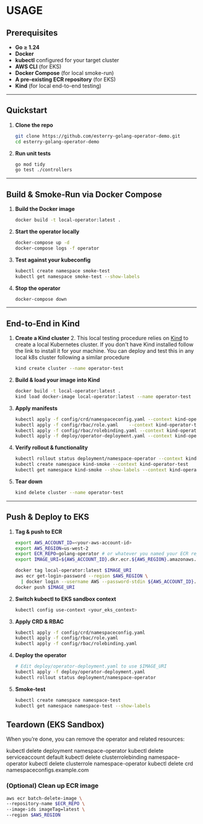 # USAGE

## Prerequisites

- **Go ≥ 1.24**  
- **Docker**  
- **kubectl** configured for your target cluster  
- **AWS CLI** (for EKS)
- **Docker Compose** (for local smoke-run)
- **A pre-existing ECR repository** (for EKS)
- **Kind** (for local end-to-end testing)  

---

## Quickstart

1. **Clone the repo**  
   ```bash
   git clone https://github.com/esterry-golang-operator-demo.git
   cd esterry-golang-operator-demo


2. **Run unit tests**

   ```bash
   go mod tidy
   go test ./controllers
   ```

---

## Build & Smoke-Run via Docker Compose

1. **Build the Docker image**

   ```bash
   docker build -t local-operator:latest .
   ```

2. **Start the operator locally**

   ```bash
   docker-compose up -d
   docker-compose logs -f operator
   ```

3. **Test against your kubeconfig**

   ```bash
   kubectl create namespace smoke-test
   kubectl get namespace smoke-test --show-labels
   ```

4. **Stop the operator**

   ```bash
   docker-compose down
   ```

---

## End-to-End in Kind

1. **Create a Kind cluster**
   2. This local testing procedure relies on [Kind](https://kind.sigs.k8s.io/) to create a local Kubernetes cluster. If you don't have Kind installed follow the link to install it for your machine. You can deploy and test this in any local k8s cluster following a similar procedure

      ```bash
      kind create cluster --name operator-test
      ```

2. **Build & load your image into Kind**

   ```bash
   docker build -t local-operator:latest .
   kind load docker-image local-operator:latest --name operator-test
   ```

3. **Apply manifests**

   ```bash
   kubectl apply -f config/crd/namespaceconfig.yaml --context kind-operator-test
   kubectl apply -f config/rbac/role.yaml    --context kind-operator-test
   kubectl apply -f config/rbac/rolebinding.yaml --context kind-operator-test
   kubectl apply -f deploy/operator-deployment.yaml --context kind-operator-test
   ```

4. **Verify rollout & functionality**

   ```bash
   kubectl rollout status deployment/namespace-operator --context kind-operator-test
   kubectl create namespace kind-smoke --context kind-operator-test
   kubectl get namespace kind-smoke --show-labels --context kind-operator-test
   ```

5. **Tear down**

   ```bash
   kind delete cluster --name operator-test
   ```

---

## Push & Deploy to EKS

1. **Tag & push to ECR**

   ```bash
   export AWS_ACCOUNT_ID=<your-aws-account-id>
   export AWS_REGION=us-west-2
   export ECR_REPO=golang-operator # or whatever you named your ECR repo
   export IMAGE_URI=${AWS_ACCOUNT_ID}.dkr.ecr.${AWS_REGION}.amazonaws.com/${ECR_REPO}:latest

   docker tag local-operator:latest $IMAGE_URI
   aws ecr get-login-password --region $AWS_REGION \
     | docker login --username AWS --password-stdin ${AWS_ACCOUNT_ID}.dkr.ecr.${AWS_REGION}.amazonaws.com
   docker push $IMAGE_URI
   ```

2. **Switch kubectl to EKS sandbox context**

   ```bash
   kubectl config use-context <your_eks_context>
   ```

3. **Apply CRD & RBAC**

   ```bash
   kubectl apply -f config/crd/namespaceconfig.yaml
   kubectl apply -f config/rbac/role.yaml
   kubectl apply -f config/rbac/rolebinding.yaml
   ```

4. **Deploy the operator**

   ```bash
   # Edit deploy/operator-deployment.yaml to use $IMAGE_URI
   kubectl apply -f deploy/operator-deployment.yaml
   kubectl rollout status deployment/namespace-operator
   ```

5. **Smoke-test**

   ```bash
   kubectl create namespace namespace-test
   kubectl get namespace namespace-test --show-labels
   ```
## Teardown (EKS Sandbox)

When you’re done, you can remove the operator and related resources:

kubectl delete deployment namespace-operator
kubectl delete serviceaccount default
kubectl delete clusterrolebinding namespace-operator
kubectl delete clusterrole namespace-operator
kubectl delete crd namespaceconfigs.example.com

### (Optional) Clean up ECR image
```bash
aws ecr batch-delete-image \
--repository-name $ECR_REPO \
--image-ids imageTag=latest \
--region $AWS_REGION
```
